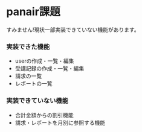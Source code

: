 # panair課題

すみません!現状一部実装できていない機能があります。

  ### 実装できた機能
  - userの作成・一覧・編集
  - 受講記録の作成・一覧・編集
  - 請求の一覧
  - レポートの一覧

  ### 実装できていない機能
  - 合計金額からの割引機能
  - 請求・レポートを月別に参照する機能
